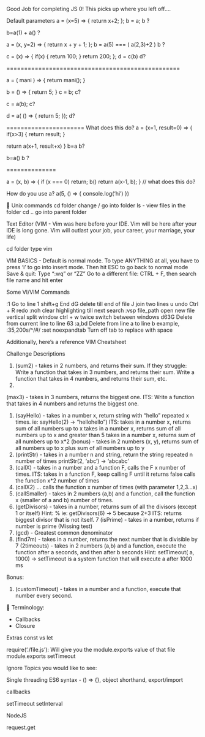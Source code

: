 Good Job for completing JS 0! This picks up where you left off....

Default parameters
a = (x=5) => {
  return x+2;
};
b = a;
b ?

b=a(1) + a() ? 

a = (x, y=2) => {
  return x + y + 1;
};
b = a(5) === ( a(2,3)+2 )
b  ?

c = (x) => {
  if(x) {
    return 100;
  }
  return 200;
};
d = c(b)
d?

=================================================

a = ( mani ) => {
  return mani();
}

b = () => {
  return 5;
}
c = b;
c?

c = a(b);
c?

d = a( () => {
  return 5;
});
d?

======================
What does this do?
a = (x=1, result=0) => {
  if(x>3) {
    return result;
  }

  return a(x+1, result+x) 
} 
b=a
b?

b=a()
b ?

==============

a = (x, b) => {
  if (x === 0) return;
  b()
  return a(x-1, b);
} 
// what does this do?

How do you use a? 
a(5, () => {
  console.log(‘hi’)
})









Unix commands
cd folder
	change / go into folder
ls - view files in the folder
cd .. 
	go into parent folder

Text Editor (VIM - Vim was here before your IDE. Vim will be here after your IDE is long gone. Vim will outlast your job, your career, your marriage, your life)

cd folder
type vim

VIM BASICS - Default is normal mode. To type ANYTHING at all, you have to press ‘i’ to go into insert mode. Then hit ESC to go back to normal mode
Save & quit: Type “:wq” or “ZZ”
Go to a different file: CTRL + F, then search file name and hit enter



Some VI/VIM Commands

:1
Go to line 1
shift+g
End
dG
delete till end of file
J
join two lines
u
undo
Ctrl + R
redo
:noh
clear highlighting till next search
:vsp file_path
open new file vertical split window
ctrl + w twice
switch between windows
d63G
Delete from current line to line 63
:a,bd
Delete from line a to line b example, :35,200s/^/#/
:set noexpandtab
Turn off tab to replace with space

Additionally, here’s a reference VIM Cheatsheet

Challenge Descriptions

1. (sum2) - takes in 2 numbers, and returns their sum.
If they struggle:
Write a function that takes in 3 numbers, and returns their sum.
Write a function that takes in 4 numbers, and returns their sum, etc.
1. 
(max3) - takes in 3 numbers, returns the biggest one.
ITS: Write a function that takes in 4 numbers and returns the biggest one.
1. (sayHello) - takes in a number x, return string with “hello” repeated x times. 
ie: sayHello(2) -> “hellohello”)
ITS: takes in a number x, returns sum of all numbers up to x
takes in a number x, returns sum of all numbers up to x and greater than 5
takes in a number x, returns sum of all numbers up to x*2
(bonus) - takes in 2 numbers (x, y), returns sum of all numbers up to x plus sum of all numbers up to y
1. (printStr) - takes in a number n and string, return the string repeated n number of times
printStr(2, ‘abc’) -> ‘abcabc’
1. (callX) - takes in a number and a function F, calls the F x number of times.
	ITS: takes in a function F, keep calling F until it returns false
calls the function x*2 number of times 
1. (callX2) ... calls the function x number of times (with parameter 1,2,3...x)
1. (callSmaller) - takes in 2 numbers (a,b) and a function, call the function x (smaller of a and b) number of times.
1. (getDivisors) - takes in a number, returns sum of all the divisors (except 1 or itself)
Hint: %
ie: getDivisors(6) -> 5 because 2+3
	ITS: returns biggest divisor that is not itself.
7 (isPrime) - takes in a number, returns if number is prime (Missing test)
1. (gcd) - Greatest common denominator
1. (find7m) - takes in a number, returns the next number that is divisible by 7
(2timeouts) - takes in 2 numbers (a,b) and a function, execute the function after a seconds, and then after b seconds 
Hint: setTimeout( a, 1000) -> setTimeout is a system function that will execute a after 1000 ms

Bonus:
1. (customTimeout) - takes in a number and a function, execute that number every second.


Terminology:
* Callbacks
* Closure

Extras
const vs let


require(‘./file.js’): Will give you the module.exports value of that file
module.exports
setTimeout


Ignore
Topics you would like to see:

Single threading
ES6 syntax - 
	() => {}, object shorthand, export/import

callbacks

setTimeout
setInterval

NodeJS

request.get



